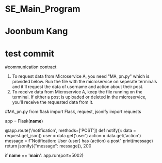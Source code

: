 # SE_Main_Program
# Joonbum Kang
# test commit

#communication contract
1. To request data from Microservice A, you need "MA_pn.py" which is provided below.
   Run the file with the microservice on seperate terminals and it'll request the data of username and action about their post.
2. To receive data from Microservice A, keep the file running on the terminal.
   If either a post is uploaded or deleted in the microservice, you'll receive the requested data from it.

#MA_pn.py
from flask import Flask, request, jsonify
import requests

app = Flask(__name__)

@app.route('/notification', methods=['POST'])
def notify():
    data = request.get_json()
    user = data.get('user')
    action = data.get('action')
    message = f"Notification: User {user} has {action} a post"
    print(message)
    return jsonify({"message": message}), 200

if __name__ == '__main__':
    app.run(port=5002)
